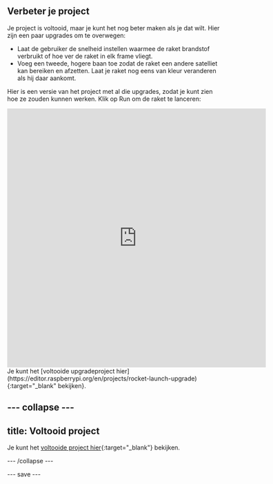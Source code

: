 ## Verbeter je project
Je project is voltooid, maar je kunt het nog beter maken als je dat wilt. Hier zijn een paar upgrades om te overwegen:

 + Laat de gebruiker de snelheid instellen waarmee de raket brandstof verbruikt of hoe ver de raket in elk frame vliegt.
 + Voeg een tweede, hogere baan toe zodat de raket een andere satelliet kan bereiken en afzetten. Laat je raket nog eens van kleur veranderen als hij daar aankomt.

Hier is een versie van het project met al die upgrades, zodat je kunt zien hoe ze zouden kunnen werken. Klik op Run om de raket te lanceren:

<iframe src="https://editor.raspberrypi.org/en/embed/viewer/rocket-launch-upgrade" width="600" height="600" frameborder="0" marginwidth="0" marginheight="0" allowfullscreen>
</iframe> Je kunt het [voltooide upgradeproject hier](https://editor.raspberrypi.org/en/projects/rocket-launch-upgrade){:target="_blank" bekijken}.

--- collapse ---
---
title: Voltooid project
---

Je kunt het [voltooide project hier](https://editor.raspberrypi.org/en/projects/rocket-launch-example){:target="_blank"} bekijken.

--- /collapse ---

--- save ---
